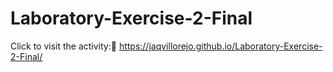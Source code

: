 # Laboratory-Exercise-2-Final

Click to visit the activity:🔗 https://jaqvillorejo.github.io/Laboratory-Exercise-2-Final/
